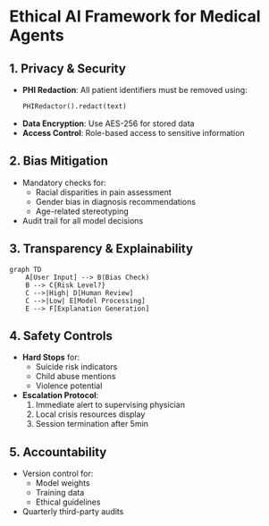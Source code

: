 # Ethical AI Framework for Medical Agents

## 1. Privacy & Security
- **PHI Redaction**: All patient identifiers must be removed using:
  ```python
  PHIRedactor().redact(text)
  ```
- **Data Encryption**: Use AES-256 for stored data
- **Access Control**: Role-based access to sensitive information

## 2. Bias Mitigation
- Mandatory checks for:
  - Racial disparities in pain assessment
  - Gender bias in diagnosis recommendations
  - Age-related stereotyping
- Audit trail for all model decisions

## 3. Transparency & Explainability
```mermaid
graph TD
    A[User Input] --> B(Bias Check)
    B --> C{Risk Level?}
    C -->|High| D[Human Review]
    C -->|Low| E[Model Processing]
    E --> F[Explanation Generation]
```

## 4. Safety Controls
- **Hard Stops** for:
  - Suicide risk indicators
  - Child abuse mentions
  - Violence potential
- **Escalation Protocol**:
  1. Immediate alert to supervising physician
  2. Local crisis resources display
  3. Session termination after 5min

## 5. Accountability
- Version control for:
  - Model weights
  - Training data
  - Ethical guidelines
- Quarterly third-party audits